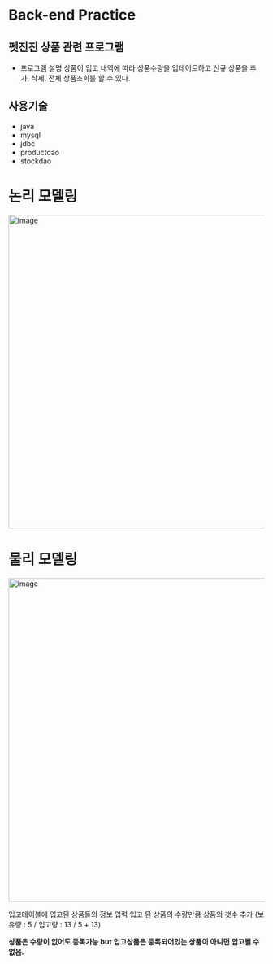 # Back-end Practice

## 펫진진 상품 관련 프로그램
- 프로그램 설명
상품이 입고 내역에 따라 상품수량을 업데이트하고
신규 상품을 추가, 삭제, 전체 상품조회를 할 수 있다.

## 사용기술
- java
- mysql
- jdbc
- productdao
- stockdao


# 논리 모델링
<img width="596" height="617" alt="image" src="https://github.com/user-attachments/assets/836cf4c1-0819-4a70-8cb0-982d52c57646" />


# 물리 모델링
<img width="944" height="637" alt="image" src="https://github.com/user-attachments/assets/6e3eed65-a01b-453f-bc5e-3ae5ad8983f0" />

입고테이블에 입고된 상품들의 정보 입력
입고 된 상품의 수량만큼 상품의 갯수 추가 (보유량 : 5 / 입고량 : 13 / 5 + 13)

**상품은 수량이 없어도 등록가능
but 입고상품은 등록되어있는 상품이 아니면 입고될 수 없음.**
